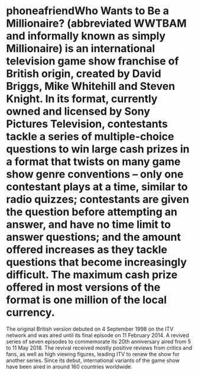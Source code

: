 # phoneafriendWho Wants to Be a Millionaire? (abbreviated WWTBAM and informally known as simply Millionaire) is an international television game show franchise of British origin, created by David Briggs, Mike Whitehill and Steven Knight. In its format, currently owned and licensed by Sony Pictures Television, contestants tackle a series of multiple-choice questions to win large cash prizes in a format that twists on many game show genre conventions – only one contestant plays at a time, similar to radio quizzes; contestants are given the question before attempting an answer, and have no time limit to answer questions; and the amount offered increases as they tackle questions that become increasingly difficult. The maximum cash prize offered in most versions of the format is one million of the local currency.

The original British version debuted on 4 September 1998 on the ITV network and was aired until its final episode on 11 February 2014. A revived series of seven episodes to commemorate its 20th anniversary aired from 5 to 11 May 2018. The revival received mostly positive reviews from critics and fans, as well as high viewing figures, leading ITV to renew the show for another series. Since its debut, international variants of the game show have been aired in around 160 countries worldwide. 
